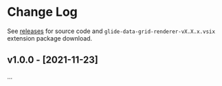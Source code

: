 # Change Log

See [releases](https://github.com/RandomFractals/glide-data-grid-renderer/releases) for source code and `glide-data-grid-renderer-vX.X.x.vsix` extension package download.

## v1.0.0 - [2021-11-23]

...
